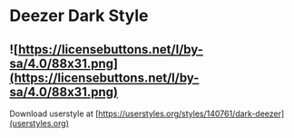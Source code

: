 # Deezer Dark Style
![https://licensebuttons.net/l/by-sa/4.0/88x31.png](https://licensebuttons.net/l/by-sa/4.0/88x31.png)
----------

Download userstyle at [https://userstyles.org/styles/140761/dark-deezer](userstyles.org)
